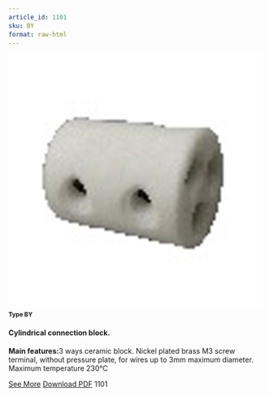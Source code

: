 ```yaml
---
article_id: 1101
sku: BY
format: raw-html
---
```

 <img src="../new-images/BY.jpg" class="card-imgs mb-2">
 <small class="text-grey mb-2"><b>Type BY</b> </small>
 <h4>Cylindrical connection block.</h4>
 <p><b>Main features:</b>3 ways ceramic block. Nickel plated brass M3 screw terminal, without pressure plate, for wires up to 3mm maximum diameter. Maximum temperature 230&#xB0;C</p>
 <div class="btns">
 <a href="../en/cylindrical_connection_block-type-by.html" class="btn-red">See More</a>
 <a href="../en/pdf/10-5High temperature grommet20140618.pdf " target="_blank" class="btn-red">Download PDF</a>
 <!-- <a href="http://www.ultimheat.com/cat10.html" target="_blank" class="access-link"> Access full catalogue <i class="fa fa-external-link" aria-hidden="true"></i> </a> -->
 <span class="number-btn">1101</span>
 </div>
 
